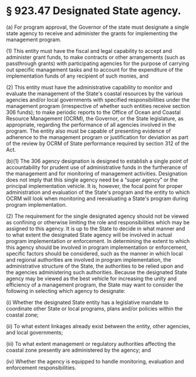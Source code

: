 # § 923.47   Designated State agency.

(a) For program approval, the Governor of the state must designate a single state agency to receive and administer the grants for implementing the management program.


(1) This entity must have the fiscal and legal capability to accept and administer grant funds, to make contracts or other arrangements (such as passthrough grants) with participating agencies for the purpose of carrying out specific management tasks and to account for the expenditure of the implementation funds of any recipient of such monies, and


(2) This entity must have the administrative capability to monitor and evaluate the management of the State's coastal resources by the various agencies and/or local governments with specified responsibilities under the management program (irrespective of whether such entities receive section 306 funds); to make periodic reports to the Office of Ocean and Coastal Resource Management (OCRM), the Governor, or the State legislature, as appropriate, regarding the performance of all agencies involved in the program. The entity also must be capable of presenting evidence of adherence to the management program or justification for deviation as part of the review by OCRM of State performance required by section 312 of the Act.


(b)(1) The 306 agency designation is designed to establish a single point of accountability for prudent use of administrative funds in the furtherance of the management and for monitoring of management activities. Designation does not imply that this single agency need be a “super agency” or the principal implementation vehicle. It is, however, the focal point for proper administration and evaluation of the State's program and the entity to which OCRM will look when monitoring and reevaluating a State's program during program implementation.


(2) The requirement for the single designated agency should not be viewed as confining or otherwise limiting the role and responsibilities which may be assigned to this agency. It is up to the State to decide in what manner and to what extent the designated State agency will be involved in actual program implementation or enforcement. In determining the extent to which this agency should be involved in program implementation or enforcement, specific factors should be considered, such as the manner in which local and regional authorities are involved in program implementation, the administrative structure of the State, the authorities to be relied upon and the agencies administering such authorities. Because the designated State agency may be viewed as the best vehicle for increasing the unity and efficiency of a management program, the State may want to consider the following in selecting which agency to designate:


(i) Whether the designated State entity has a legislative mandate to coordinate other State or local programs, plans and/or policies within the coastal zone;


(ii) To what extent linkages already exist between the entity, other agencies, and local governments;


(iii) To what extent management or regulatory authorities affecting the coastal zone presently are administered by the agency; and


(iv) Whether the agency is equipped to handle monitoring, evaluation and enforcement responsibilities.




